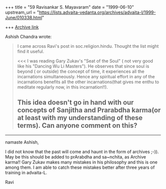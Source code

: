 +++
title = "59 Ravisankar S. Mayavaram"
date = "1999-06-10"
upstream_url = "https://lists.advaita-vedanta.org/archives/advaita-l/1999-June/010338.html"

+++
[Archive link](https://lists.advaita-vedanta.org/archives/advaita-l/1999-June/010338.html)

Ashish Chandra wrote:

> I came across Ravi's post in soc.religion.hindu. Thought the list might find
> it useful.
>
> <<<
> I was reading Gary Zukav's "Seat of the Soul" ( not very good
> like his "Dancing Wu Li Masters"). He observes that since soul is
> beyond ( or outside) the concept of time, it experiences all the
> incarnations simultaneously. Hence any spiritual effort in any of the
> incarnations benefits all the other incarnations(that gives me
> enthu to meditate regularly now, in this incarnation!!).
>
>  This idea doesn't go in hand with our concepts of Sanjitha and
> Prarabdha karma(or at least with my understanding of these terms).
> Can anyone comment on this?
> --

----------------------
namaste Ashish,

I did not know that the past will come and haunt in the form of archives ;-)).
May be this should
be added  to prArabdha and sa~nchita, as Archive karma!!  Gary Zukav makes many
mistakes in his philosophy and this is one among them. I am able to catch these
mistakes better after three years of training in advaita-L.


Ravi

